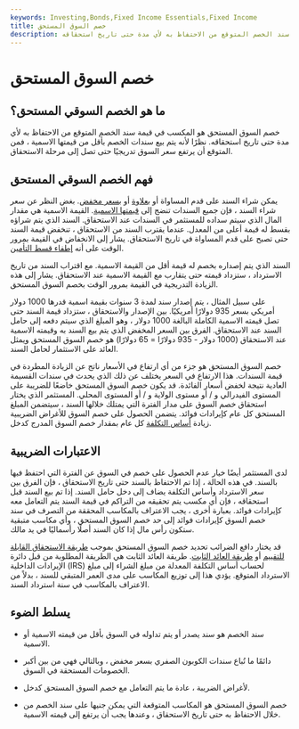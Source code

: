 ```yaml
---
keywords: Investing,Bonds,Fixed Income Essentials,Fixed Income
title: خصم السوق المستحق
description: خصم السوق المستحق هو المكسب في قيمة سند الخصم المتوقع من الاحتفاظ به لأي مدة حتى تاريخ استحقاقه.
---
```


# خصم السوق المستحق
## ما هو الخصم السوقي المستحق؟

خصم السوق المستحق هو المكسب في قيمة سند الخصم المتوقع من الاحتفاظ به لأي مدة حتى تاريخ استحقاقه. نظرًا لأنه يتم بيع سندات الخصم بأقل من قيمتها الاسمية ، فمن المتوقع أن يرتفع سعر السوق تدريجيًا حتى تصل إلى مرحلة الاستحقاق.

## فهم الخصم السوقي المستحق

يمكن شراء السند على قدم المساواة أو [بعلاوة](/premiumbond) أو [بسعر مخفض](/discountbond). بغض النظر عن سعر شراء السند ، فإن جميع السندات تنضج إلى [قيمتها الاسمية](/parvalue). القيمة الاسمية هي مقدار المال الذي سيتم سداده للمستثمر في السندات عند الاستحقاق. السند الذي يتم شراؤه بقسط له قيمة أعلى من المعدل. عندما يقترب السند من الاستحقاق ، تنخفض قيمة السند حتى تصبح على قدم المساواة في تاريخ الاستحقاق. يشار إلى الانخفاض في القيمة بمرور الوقت على أنه [إطفاء قسط التأمين](/amortizable-bond-premium).

السند الذي يتم إصداره بخصم له قيمة أقل من القيمة الاسمية. مع اقتراب السند من تاريخ الاسترداد ، ستزداد قيمته حتى يتقارب مع القيمة الاسمية عند الاستحقاق. يشار إلى هذه الزيادة التدريجية في القيمة بمرور الوقت بخصم السوق المستحق.

على سبيل المثال ، يتم إصدار سند لمدة 3 سنوات بقيمة اسمية قدرها 1000 دولار أمريكي بسعر 935 دولارًا أمريكيًا. بين الإصدار والاستحقاق ، ستزداد قيمة السند حتى تصل قيمته الاسمية الكاملة البالغة 1000 دولار ، وهو المبلغ الذي سيتم دفعه إلى حامل السند عند الاستحقاق. الفرق بين السعر المخفض الذي يتم بيع السند به وقيمته الاسمية عند الاستحقاق (1000 دولار - 935 دولارًا = 65 دولارًا) هو خصم السوق المستحق ويمثل العائد على الاستثمار لحامل السند.

خصم السوق المستحق هو جزء من أي ارتفاع في الأسعار ناتج عن الزيادة المطردة في قيمة السندات. هذا الارتفاع في السعر يختلف عن ذلك الذي يحدث في سندات القسيمة العادية نتيجة لخفض أسعار الفائدة. قد يكون خصم السوق المستحق خاضعًا للضريبة على المستوى الفيدرالي و / أو مستوى الولاية و / أو المستوى المحلي. المستثمر الذي يختار استحقاق خصم السوق على مدار الفترة التي يمتلك خلالها السند ، سيتضمن المبلغ المستحق كل عام كإيرادات فوائد. يتضمن الحصول على خصم السوق للأغراض الضريبية زيادة [أساس التكلفة](/costbasis) كل عام بمقدار خصم السوق المدرج كدخل.

## الاعتبارات الضريبية

لدى المستثمر أيضًا خيار عدم الحصول على خصم في السوق عن الفترة التي احتفظ فيها بالسند. في هذه الحالة ، إذا تم الاحتفاظ بالسند حتى تاريخ الاستحقاق ، فإن الفرق بين سعر الاسترداد وأساس التكلفة يضاف إلى دخل حامل السند. إذا تم بيع السند قبل استحقاقه ، فإن أي مكسب يتم تحقيقه من التراكم في قيمة السند يتم التعامل معه كإيرادات فوائد. بعبارة أخرى ، يجب الاعتراف بالمكاسب المحققة من التصرف في سند خصم السوق كإيرادات فوائد إلى حد خصم السوق المستحق ، وأي مكاسب متبقية ستكون رأس مال إذا كان السند أصلًا رأسماليًا في يد مالك.

قد يختار دافع الضرائب تحديد خصم السوق المستحق بموجب [طريقة الاستحقاق القابلة للتقييم](/ratable-accrual-method) أو [طريقة العائد الثابت](/constantyieldmethod). طريقة العائد الثابت هي الطريقة المطلوبة من قبل دائرة الإيرادات الداخلية (IRS) لحساب أساس التكلفة المعدلة من مبلغ الشراء إلى مبلغ الاسترداد المتوقع. يؤدي هذا إلى توزيع المكاسب على مدى العمر المتبقي للسند ، بدلاً من الاعتراف بالمكاسب في سنة استرداد السند.

## يسلط الضوء

- سند الخصم هو سند يصدر أو يتم تداوله في السوق بأقل من قيمته الاسمية أو الاسمية.

- دائمًا ما تُباع سندات الكوبون الصفري بسعر مخفض ، وبالتالي فهي من بين أكبر الخصومات المستحقة في السوق.

- لأغراض الضريبة ، عادة ما يتم التعامل مع خصم السوق المستحق كدخل.

- خصم السوق المستحق هو المكاسب المتوقعة التي يمكن جنيها على سند الخصم من خلال الاحتفاظ به حتى تاريخ الاستحقاق ، وعندها يجب أن يرتفع إلى قيمته الاسمية.

